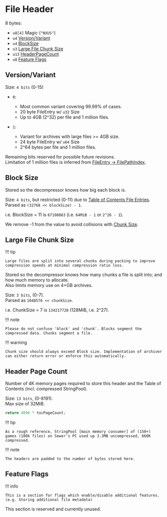 ﻿# File Header

8 bytes:

- `u8[4]` Magic (`"NXUS"`)
- `u4` [Version/Variant](#versionvariant)
- `u4` [BlockSize](#block-size)
- `u3` [Large File Chunk Size](#large-file-chunk-size)
- `u13` [HeaderPageCount](#headerpagecount)
- `u8` [Feature Flags](#feature-flags)

## Version/Variant

Size: `4 bits` (0-15)

- `0`:
    - Most common variant covering 99.99% of cases.
    - 20 byte FileEntry w/ `u32` Size
    - Up to 4GB (2^32) per file and 1 million files.

- `1`:
    - Variant for archives with large files >= 4GB size.
    - 24 byte FileEntry w/ `u64` Size
    - 2^64 bytes per file and 1 million files.

Remaining bits reserved for possible future revisions.  
Limitation of 1 million files is inferred from [FileEntry -> FilePathIndex](./Table-Of-Contents.md).

## Block Size

Stored so the decompressor knows how big each block is.

Size: `4 bits`, but restricted (0-11) due to [Table of Contents File Entries](./Table-Of-Contents.md).  
Parsed as `(32768 << blockSize) - 1`.

i.e. BlockSize = 11 is `67108863` (i.e. `64MiB - 1` or `2^26 - 1`).  

We remove -1 from the value to avoid collisions with [Chunk Size](#large-file-chunk-size).  

## Large File Chunk Size

!!! tip

    Large files are split into several chunks during packing to improve compression speeds at minimal compression ratio loss.  

Stored so the decompressor knows how many chunks a file is split into; and how much memory to allocate.  
Also limits memory use on 4+GB archives.  

Size: `3 bits`, (0-7).  
Parsed as `1048576 << chunkSize`.  

i.e. ChunkSize = 7 is `134217728` (128MiB, i.e. 2^27).  

!!! note

    Please do not confuse 'block' and 'chunk'. Blocks segment the compressed data. Chunks segment a file.

!!! warning

    Chunk size should always exceed Block size. Implementation of archiver can either return error or enforce this automatically.

## Header Page Count

Number of 4K memory pages required to store this header and the Table of Contents (incl. compressed StringPool).  

Size: `13 bits`, (0-8191).  
Max size of 32MiB.  

```csharp
return 4096 * tocPageCount;
```

!!! tip

    As a rough reference, StringPool [main memory consumer] of (150+) games (180k files) on Sewer's PC used up 3.3MB uncompressed, 660K compressed.

!!! note

    The headers are padded to the number of bytes stored here.

## Feature Flags

!!! info

    This is a section for flags which enable/disable additional features. (e.g. Storing additional file metadata)

This section is reserved and currently unused.